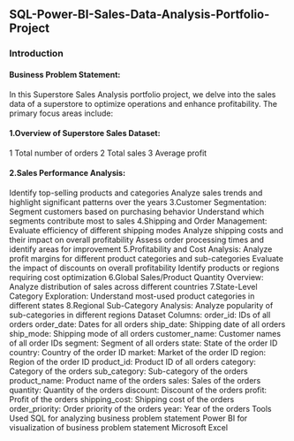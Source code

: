 <h2>
  SQL-Power-BI-Sales-Data-Analysis-Portfolio-Project<? </h2>
<h3>Introduction</h3>
<h4>Business Problem Statement:</h4>

In this Superstore Sales Analysis portfolio project, we delve into the sales data of a superstore to optimize operations and enhance profitability. The primary focus areas include:

<h4>
  1.Overview of Superstore Sales Dataset: </h4>
      1 Total number of orders
      2 Total sales
      3 Average profit
<h4>
    2.Sales Performance Analysis:
</h4>
      Identify top-selling products and categories
      Analyze sales trends and highlight significant patterns over the years
3.Customer Segmentation:
Segment customers based on purchasing behavior
Understand which segments contribute most to sales
4.Shipping and Order Management:
Evaluate efficiency of different shipping modes
Analyze shipping costs and their impact on overall profitability
Assess order processing times and identify areas for improvement
5.Profitability and Cost Analysis:
Analyze profit margins for different product categories and sub-categories
Evaluate the impact of discounts on overall profitability
Identify products or regions requiring cost optimization
6.Global Sales/Product Quantity Overview:
Analyze distribution of sales across different countries
7.State-Level Category Exploration:
Understand most-used product categories in different states
8.Regional Sub-Category Analysis:
Analyze popularity of sub-categories in different regions
Dataset Columns:
order_id: IDs of all orders
order_date: Dates for all orders
ship_date: Shipping date of all orders
ship_mode: Shipping mode of all orders
customer_name: Customer names of all order IDs
segment: Segment of all orders
state: State of the order ID
country: Country of the order ID
market: Market of the order ID
region: Region of the order ID
product_id: Product ID of all orders
category: Category of the orders
sub_category: Sub-category of the orders
product_name: Product name of the orders
sales: Sales of the orders
quantity: Quantity of the orders
discount: Discount of the orders
profit: Profit of the orders
shipping_cost: Shipping cost of the orders
order_priority: Order priority of the orders
year: Year of the orders
Tools Used
SQL for analyzing business problem statement
Power BI for visualization of business problem statement
Microsoft Excel
